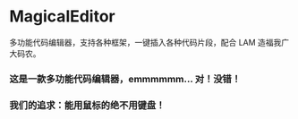 # MagicalEditor
多功能代码编辑器，支持各种框架，一键插入各种代码片段，配合 LAM 造福我广大码农。

### 这是一款多功能代码编辑器，emmmmmm... 对！没错！
### 我们的追求：能用鼠标的绝不用键盘！
